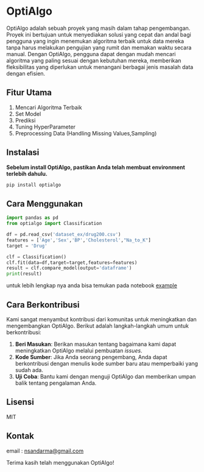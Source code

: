# OptiAlgo
OptiAlgo adalah sebuah proyek yang masih dalam tahap pengembangan. Proyek ini bertujuan untuk menyediakan solusi yang cepat dan andal bagi pengguna yang ingin menemukan algoritma terbaik untuk data mereka tanpa harus melakukan pengujian yang rumit dan memakan waktu secara manual. Dengan OptiAlgo, pengguna dapat dengan mudah mencari algoritma yang paling sesuai dengan kebutuhan mereka, memberikan fleksibilitas yang diperlukan untuk menangani berbagai jenis masalah data dengan efisien.

## Fitur Utama
1. Mencari Algoritma Terbaik
2. Set Model
3. Prediksi
4. Tuning HyperParameter
5. Preprocessing Data (Handling Missing Values,Sampling)

## Instalasi

**Sebelum install OptiAlgo, pastikan Anda telah membuat environment terlebih dahulu.**

```bash
pip install optialgo
```

## Cara Menggunakan
```py
import pandas as pd
from optialgo import Classification

df = pd.read_csv('dataset_ex/drug200.csv')
features = ['Age','Sex','BP','Cholesterol',"Na_to_K"]
target = 'Drug'

clf = Classification()
clf.fit(data=df,target=target,features=features)
result = clf.compare_model(output='dataframe')
print(result)
```
untuk lebih lengkap nya anda bisa temukan pada notebook [example](/example.ipynb)


## Cara Berkontribusi
Kami sangat menyambut kontribusi dari komunitas untuk meningkatkan dan mengembangkan OptiAlgo. Berikut adalah langkah-langkah umum untuk berkontribusi:

1. **Beri Masukan**: Berikan masukan tentang bagaimana kami dapat meningkatkan OptiAlgo melalui pembuatan *issues*.
2. **Kode Sumber**: Jika Anda seorang pengembang, Anda dapat berkontribusi dengan menulis kode sumber baru atau memperbaiki yang sudah ada.
3. **Uji Coba**: Bantu kami dengan menguji OptiAlgo dan memberikan umpan balik tentang pengalaman Anda.

## Lisensi

MIT

## Kontak

email : nsandarma@gmail.com

Terima kasih telah menggunakan OptiAlgo!
